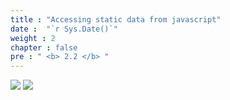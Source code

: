 ```yaml
---
title : "Accessing static data from javascript"
date :  "`r Sys.Date()`" 
weight : 2
chapter : false
pre : " <b> 2.2 </b> "
---
```


![](../../WorkShop2/02.static-s3/2.2.access-data/30.png?featherlight=false&width=90pc)
![](../../WorkShop2/02.static-s3/2.2.access-data/31.png?featherlight=false&width=90pc)